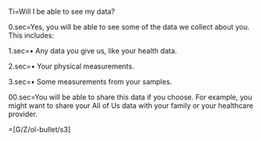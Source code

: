 Ti=Will I be able to see my data?

0.sec=Yes, you will be able to see some of the data we collect about you. This includes:

1.sec=• Any data you give us, like your health data.

2.sec=• Your physical measurements.

3.sec=• Some measurements from your samples.

00.sec=You will be able to share this data if you choose. For example, you might want to share your All of Us data with your family or your healthcare provider.

=[G/Z/ol-bullet/s3]
